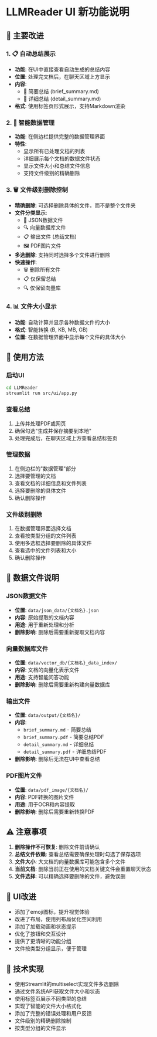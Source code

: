 # LLMReader UI 新功能说明

## 🎯 主要改进

### 1. 📋 自动总结展示
- **功能**: 在UI中直接查看自动生成的总结内容
- **位置**: 处理完文档后，在聊天区域上方显示
- **内容**: 
  - 📝 简要总结 (brief_summary.md)
  - 📖 详细总结 (detail_summary.md)
- **格式**: 使用标签页形式展示，支持Markdown渲染

### 2. 📁 智能数据管理
- **功能**: 在侧边栏提供完整的数据管理界面
- **特性**:
  - 显示所有已处理文档的列表
  - 详细展示每个文档的数据文件状态
  - 显示文件大小和总结文件信息
  - 支持文件级别的精确删除

### 3. 🗑️ 文件级别删除控制
- **精确删除**: 可选择删除具体的文件，而不是整个文件夹
- **文件分类显示**:
  - 📄 JSON数据文件
  - 🔍 向量数据库文件
  - 📋 输出文件 (总结文档)
  - 🖼️ PDF图片文件
- **多选删除**: 支持同时选择多个文件进行删除
- **快速操作**:
  - 🗑️ 删除所有文件
  - 📋 仅保留总结
  - 🔍 仅保留向量库

### 4. 📊 文件大小显示
- **功能**: 自动计算并显示各种数据文件的大小
- **格式**: 智能转换 (B, KB, MB, GB)
- **位置**: 在数据管理界面中显示每个文件的具体大小

## 🚀 使用方法

### 启动UI
```bash
cd LLMReader
streamlit run src/ui/app.py
```

### 查看总结
1. 上传并处理PDF或网页
2. 确保勾选"生成并保存摘要到本地"
3. 处理完成后，在聊天区域上方查看总结标签页

### 管理数据
1. 在侧边栏的"数据管理"部分
2. 选择要管理的文档
3. 查看文档的详细信息和文件列表
4. 选择要删除的具体文件
5. 确认删除操作

### 文件级别删除
1. 在数据管理界面选择文档
2. 查看按类型分组的文件列表
3. 使用多选框选择要删除的具体文件
4. 查看选中的文件列表和大小
5. 确认删除操作

## 📁 数据文件说明

### JSON数据文件
- **位置**: `data/json_data/{文档名}.json`
- **内容**: 原始提取的文档内容
- **用途**: 用于重新处理和分析
- **删除影响**: 删除后需要重新提取文档内容

### 向量数据库文件
- **位置**: `data/vector_db/{文档名}_data_index/`
- **内容**: 文档的向量化表示文件
- **用途**: 支持智能问答功能
- **删除影响**: 删除后需要重新构建向量数据库

### 输出文件
- **位置**: `data/output/{文档名}/`
- **内容**: 
  - `brief_summary.md` - 简要总结
  - `brief_summary.pdf` - 简要总结PDF
  - `detail_summary.md` - 详细总结
  - `detail_summary.pdf` - 详细总结PDF
- **删除影响**: 删除后无法在UI中查看总结

### PDF图片文件
- **位置**: `data/pdf_image/{文档名}/`
- **内容**: PDF转换的图片文件
- **用途**: 用于OCR和内容提取
- **删除影响**: 删除后需要重新转换PDF

## ⚠️ 注意事项

1. **删除操作不可恢复**: 删除文件前请确认
2. **总结文件依赖**: 查看总结需要确保处理时勾选了保存选项
3. **文件大小**: 大文档的向量数据库可能包含多个文件
4. **当前文档**: 删除当前正在使用的文档关键文件会重置聊天状态
5. **文件选择**: 可以精确选择要删除的文件，避免误删

## 🎨 UI改进

- 添加了emoji图标，提升视觉体验
- 改进了布局，使用列布局优化空间利用
- 添加了加载动画和状态提示
- 优化了按钮和交互设计
- 提供了更清晰的功能分组
- 文件按类型分组显示，便于管理

## 🔧 技术实现

- 使用Streamlit的multiselect实现文件多选删除
- 通过文件系统API获取文件大小和状态
- 使用标签页展示不同类型的总结
- 实现了智能的文件大小格式化
- 添加了完整的错误处理和用户反馈
- 文件级别的精确删除控制
- 按类型分组的文件显示
